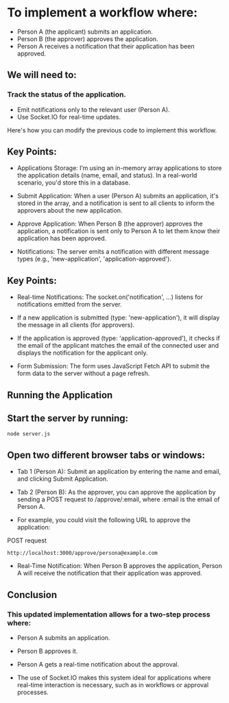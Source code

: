 # To implement a workflow where:

* Person A (the applicant) submits an application.
* Person B (the approver) approves the application.
* Person A receives a notification that their application has been approved.

## We will need to:

### Track the status of the application.
* Emit notifications only to the relevant user (Person A).
* Use Socket.IO for real-time updates.

Here's how you can modify the previous code to implement this workflow.


## Key Points:
* Applications Storage: I’m using an in-memory array applications to store the application details (name, email, and status). In a real-world scenario, you'd store this in a database.

* Submit Application: When a user (Person A) submits an application, it's stored in the array, and a notification is sent to all clients to inform the approvers about the new application.

* Approve Application: When Person B (the approver) approves the application, a notification is sent only to Person A to let them know their application has been approved.

* Notifications: The server emits a notification with different message types (e.g., 'new-application', 'application-approved').


## Key Points:
* Real-time Notifications: The socket.on('notification', ...) listens for notifications emitted from the server.

* If a new application is submitted (type: 'new-application'), it will display the message in all clients (for approvers).

* If the application is approved (type: 'application-approved'), it checks if the email of the applicant matches the email of the connected user and displays the notification for the applicant only.

* Form Submission: The form uses JavaScript Fetch API to submit the form data to the server without a page refresh.

## Running the Application

## Start the server by running:

```
node server.js
```

## Open two different browser tabs or windows:

* Tab 1 (Person A): Submit an application by entering the name and email, and clicking Submit Application.

* Tab 2 (Person B): As the approver, you can approve the application by sending a POST request to /approve/:email, where :email is the email of Person A.

* For example, you could visit the following URL to approve the application:

POST request
```
http://localhost:3000/approve/persona@example.com
```

* Real-Time Notification: When Person B approves the application, Person A will receive the notification that their application was approved.

## Conclusion
### This updated implementation allows for a two-step process where:

* Person A submits an application.
* Person B approves it.
* Person A gets a real-time notification about the approval.

* The use of Socket.IO makes this system ideal for applications where real-time interaction is necessary, such as in workflows or approval processes.